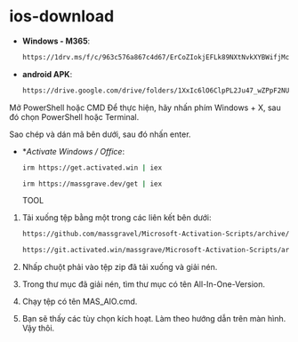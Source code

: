 # ios-download

   - **Windows - M365**:
     ```bash
     https://1drv.ms/f/c/963c576a867c4d67/ErCoZIokjEFLk89NXtNvkXYBWifjMc3TtgTQKUZD53KV9w?e=XnHSt6
     ```
  - **android APK**:
     ```bash
     https://drive.google.com/drive/folders/1XxIc6lO6ClpPL2Ju47_wZPpF2NUBTXFN?usp=sharing
     ```
Mở PowerShell hoặc CMD
Để thực hiện, hãy nhấn phím Windows + X, sau đó chọn PowerShell hoặc Terminal.

Sao chép và dán mã bên dưới, sau đó nhấn enter.
  - **Activate Windows / Office*:
     ```bash
     irm https://get.activated.win | iex
     ```
  
     ```bash
     irm https://massgrave.dev/get | iex
     ```
    TOOL 
1. Tải xuống tệp bằng một trong các liên kết bên dưới:
     ```bash
     https://github.com/massgravel/Microsoft-Activation-Scripts/archive/refs/heads/master.zip
     ```

     ```bash
     https://git.activated.win/massgrave/Microsoft-Activation-Scripts/archive/master.zip
     ```
2. Nhấp chuột phải vào tệp zip đã tải xuống và giải nén.
3. Trong thư mục đã giải nén, tìm thư mục có tên All-In-One-Version.
4. Chạy tệp có tên MAS_AIO.cmd.
5. Bạn sẽ thấy các tùy chọn kích hoạt. Làm theo hướng dẫn trên màn hình.
Vậy thôi.
